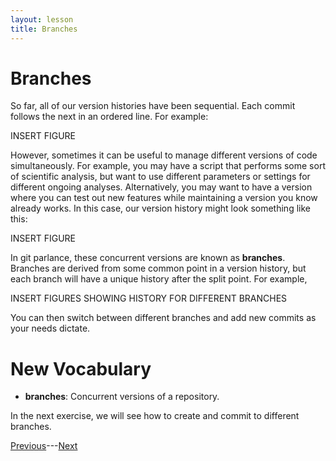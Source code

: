```yaml
---
layout: lesson
title: Branches
---
```


# Branches

So far, all of our version histories have been sequential. Each commit follows the next in an ordered line. For example:

INSERT FIGURE

However, sometimes it can be useful to manage different versions of code simultaneously. For example, you may have a script that performs some sort of scientific analysis, but want to use different parameters or settings for different ongoing analyses. Alternatively, you may want to have a version where you can test out new features while maintaining a version you know already works. In this case, our version history might look something like this:

INSERT FIGURE

In git parlance, these concurrent versions are known as **branches**. Branches are derived from some common point in a version history, but each branch will have a unique history after the split point. For example,

INSERT FIGURES SHOWING HISTORY FOR DIFFERENT BRANCHES

You can then switch between different branches and add new commits as your needs dictate.

# New Vocabulary

* **branches**: Concurrent versions of a repository.


In the next exercise, we will see how to create and commit to different branches.

[Previous](exercise-7)---[Next](exercise-8)
